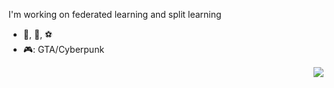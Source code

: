 <!-- ### Hi there 🤔-->

<!--[![Dixi's GitHub stats](https://github-readme-stats.vercel.app/api?username=dixiyao&rank_icon=github&theme=tokyonight)](https://github.com/anuraghazra/github-readme-stats)-->

I'm working on federated learning and split learning

- 🏀, 🏈, ⚽
- 🎮: GTA/Cyberpunk
<img align="right" src="https://github-readme-stats.vercel.app/api/top-langs/?username=dixiyao&layout=donut&theme=tokyonight">
